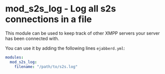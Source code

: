 mod_s2s_log - Log all s2s connections in a file
===============================================


This module can be used to keep track of other XMPP servers your server has
been connected with.

You can use it by adding the following lines `ejabberd.yml`:
```yaml
modules:
  mod_s2s_log:
    filename: "/path/to/s2s.log"
```

